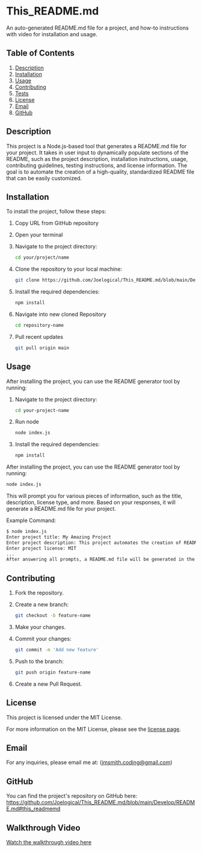 # This_README.md

An auto-generated README.md file for a project, and how-to instructions with video for installation and usage.

## Table of Contents

1. [Description](#description)
2. [Installation](#installation)
3. [Usage](#usage)
4. [Contributing](#contributing)
5. [Tests](#tests)
6. [License](#license)
7. [Email](#email)
8. [GitHub](#github)

## Description

This project is a Node.js-based tool that generates a README.md file for your project. It takes in user input to dynamically populate sections of the README, such as the project description, installation instructions, usage, contributing guidelines, testing instructions, and license information. The goal is to automate the creation of a high-quality, standardized README file that can be easily customized.

## Installation

To install the project, follow these steps:

1. Copy URL from GitHub repository 

2. Open your terminal

3. Navigate to the project directory:
   ```bash
   cd your/project/name
   ```
4. Clone the repository to your local machine:
   ```bash
   git clone https://github.com/Joelogical/This_README.md/blob/main/Develop/README.md#this_readmemd
   ```

5. Install the required dependencies:
   ```bash
   npm install
   ```

6. Navigate into new cloned Repository
    ```bash
    cd repository-name
    ```

7. Pull recent updates
    ```bash
    git pull origin main
    ```



## Usage

After installing the project, you can use the README generator tool by running:


1. Navigate to the project directory:
   ```bash
   cd your-project-name
   ```


2. Run node  
   ```bash
   node index.js
   ```

3. Install the required dependencies:
    ```bash
    npm install
    ```

 After installing the project, you can use the README generator tool by running:
   ```bash
   node index.js
   ```
 This will prompt you for various pieces of information, such as the title, description, license type, and more. Based on your responses, it will generate a README.md file for your project.

 Example Command:
 ```bash
 $ node index.js
 Enter project title: My Amazing Project
 Enter project description: This project automates the creation of README files.
 Enter project license: MIT
 ...
 After answering all prompts, a README.md file will be generated in the root directory of the project.
```

## Contributing
1. Fork the repository.

2. Create a new branch:
    ```bash
    git checkout -b feature-name
    ```
3. Make your changes.

4. Commit your changes:
    ```bash
    git commit -m 'Add new feature'
    ```
5. Push to the branch:
    ```bash
    git push origin feature-name
    ```
6. Create a new Pull Request.


## License
This project is licensed under the MIT License.

For more information on the MIT License, please see the [license page](https://choosealicense.com/licenses/mit/).

## Email
For any inquiries, please email me at: (jmsmith.coding@gmail.com)

## GitHub
You can find the project's repository on GitHub here: https://github.com/Joelogical/This_README.md/blob/main/Develop/README.md#this_readmemd

## Walkthrough Video

[Watch the walkthrough video here](https://drive.google.com/file/d/1_spdhUi8GH4OULQlrx02gIR7Rnarv8oY/view?usp=drive_link)